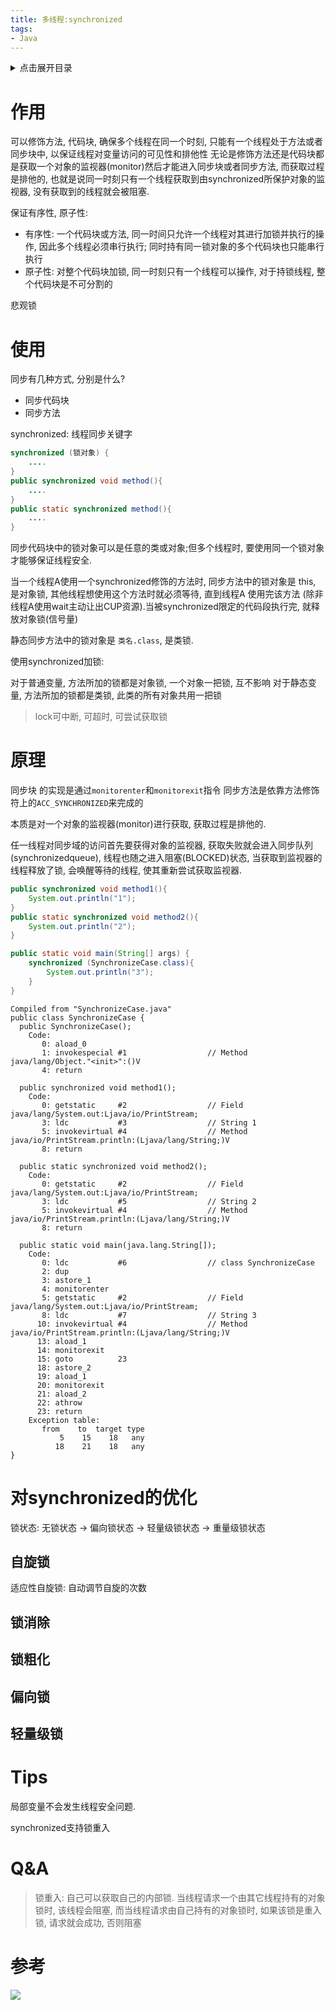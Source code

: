 ```yaml
---
title: 多线程:synchronized
tags:
- Java
---
```

<details>
<summary>点击展开目录</summary>
<!-- TOC -->

- [作用](#作用)
- [使用](#使用)
- [原理](#原理)
- [对synchronized的优化](#对synchronized的优化)
    - [自旋锁](#自旋锁)
    - [锁消除](#锁消除)
    - [锁粗化](#锁粗化)
    - [偏向锁](#偏向锁)
    - [轻量级锁](#轻量级锁)
- [Tips](#tips)
- [Q&A](#qa)
- [参考](#参考)

<!-- /TOC -->
</details>

# 作用

可以修饰方法, 代码块, 确保多个线程在同一个时刻, 只能有一个线程处于方法或者同步块中, 以保证线程对变量访问的可见性和排他性
无论是修饰方法还是代码块都是获取一个对象的监视器(monitor)然后才能进入同步块或者同步方法,
而获取过程是排他的, 也就是说同一时刻只有一个线程获取到由synchronized所保护对象的监视器, 没有获取到的线程就会被阻塞.

保证有序性, 原子性:
* 有序性: 一个代码块或方法, 同一时间只允许一个线程对其进行加锁并执行的操作, 因此多个线程必须串行执行; 同时持有同一锁对象的多个代码块也只能串行执行
* 原子性: 对整个代码块加锁, 同一时刻只有一个线程可以操作, 对于持锁线程, 整个代码块是不可分割的

悲观锁

# 使用

同步有几种方式, 分别是什么?

* 同步代码块
* 同步方法

synchronized: 线程同步关键字

```Java
synchronized (锁对象) {
    ....
}
public synchronized void method(){
    ....
}
public static synchronized method(){
    ....
}
```

同步代码块中的锁对象可以是任意的类或对象;但多个线程时, 要使用同一个锁对象才能够保证线程安全.

当一个线程A使用一个synchronized修饰的方法时, 同步方法中的锁对象是 this, 是对象锁, 其他线程想使用这个方法时就必须等待,
直到线程A 使用完该方法 (除非线程A使用wait主动让出CUP资源).当被synchronized限定的代码段执行完, 就释放对象锁(信号量)

静态同步方法中的锁对象是 `类名.class`, 是类锁.

使用synchronized加锁:

对于普通变量, 方法所加的锁都是对象锁, 一个对象一把锁, 互不影响
对于静态变量, 方法所加的锁都是类锁, 此类的所有对象共用一把锁

> lock可中断, 可超时, 可尝试获取锁

# 原理

同步块 的实现是通过`monitorenter`和`monitorexit`指令
同步方法是依靠方法修饰符上的`ACC_SYNCHRONIZED`来完成的

本质是对一个对象的监视器(monitor)进行获取, 获取过程是排他的.

任一线程对同步域的访问首先要获得对象的监视器, 获取失败就会进入同步队列(synchronizedqueue), 线程也随之进入阻塞(BLOCKED)状态,
当获取到监视器的线程释放了锁, 会唤醒等待的线程, 使其重新尝试获取监视器.

```Java
public synchronized void method1(){
    System.out.println("1");
}
public static synchronized void method2(){
    System.out.println("2");
}

public static void main(String[] args) {
    synchronized (SynchronizeCase.class){
        System.out.println("3");
    }
}
```

```
Compiled from "SynchronizeCase.java"
public class SynchronizeCase {
  public SynchronizeCase();
    Code:
       0: aload_0
       1: invokespecial #1                  // Method java/lang/Object."<init>":()V
       4: return

  public synchronized void method1();
    Code:
       0: getstatic     #2                  // Field java/lang/System.out:Ljava/io/PrintStream;
       3: ldc           #3                  // String 1
       5: invokevirtual #4                  // Method java/io/PrintStream.println:(Ljava/lang/String;)V
       8: return

  public static synchronized void method2();
    Code:
       0: getstatic     #2                  // Field java/lang/System.out:Ljava/io/PrintStream;
       3: ldc           #5                  // String 2
       5: invokevirtual #4                  // Method java/io/PrintStream.println:(Ljava/lang/String;)V
       8: return

  public static void main(java.lang.String[]);
    Code:
       0: ldc           #6                  // class SynchronizeCase
       2: dup
       3: astore_1
       4: monitorenter
       5: getstatic     #2                  // Field java/lang/System.out:Ljava/io/PrintStream;
       8: ldc           #7                  // String 3
      10: invokevirtual #4                  // Method java/io/PrintStream.println:(Ljava/lang/String;)V
      13: aload_1
      14: monitorexit
      15: goto          23
      18: astore_2
      19: aload_1
      20: monitorexit
      21: aload_2
      22: athrow
      23: return
    Exception table:
       from    to  target type
           5    15    18   any
          18    21    18   any
}
```
# 对synchronized的优化

锁状态: 无锁状态 -> 偏向锁状态 -> 轻量级锁状态 -> 重量级锁状态

## 自旋锁

适应性自旋锁: 自动调节自旋的次数

## 锁消除

## 锁粗化

## 偏向锁

## 轻量级锁


# Tips

局部变量不会发生线程安全问题.

synchronized支持锁重入

# Q&A

> 锁重入: 自己可以获取自己的内部锁.
> 当线程请求一个由其它线程持有的对象锁时, 该线程会阻塞, 而当线程请求由自己持有的对象锁时, 如果该锁是重入锁, 请求就会成功, 否则阻塞

# 参考


[![](https://static.segmentfault.com/v-5b1df2a7/global/img/creativecommons-cc.svg)](https://creativecommons.org/licenses/by-nc-nd/4.0/)